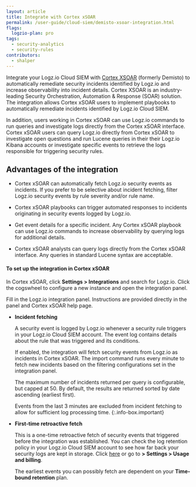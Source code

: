 ```yaml
---
layout: article
title: Integrate with Cortex xSOAR
permalink: /user-guide/cloud-siem/demisto-xsoar-integration.html
flags:
  logzio-plan: pro
tags:
  - security-analytics
  - security-rules
contributors:
  - shalper
---
```


Integrate your Logz.io Cloud SIEM with [Cortex XSOAR](https://www.paloaltonetworks.com/cortex/xsoar) (formerly Demisto) to automatically remediate security incidents identified by Logz.io and increase observability into incident details. Cortex XSOAR is an industry-leading Security Orchestration, Automation & Response (SOAR) solution. The integration allows Cortex xSOAR users to implement playbooks to automatically remediate incidents identified by Logz.io Cloud SIEM.

In addition, users working in Cortex xSOAR can use Logz.io commands to run queries and investigate logs directly from the Cortex xSOAR interface. Cortex xSOAR users can query Logz.io directly from Cortex xSOAR to investigate open questions and run Lucene queries in their their Logz.io Kibana accounts or investigate specific events to retrieve the logs responsible for triggering security rules.

## Advantages of the integration

* Cortex xSOAR can automatically fetch Logz.io security events as incidents.
  If you prefer to be selective about incident fetching, filter Logz.io security events by rule severity and/or rule name.

* Cortex xSOAR playbooks can trigger automated responses to incidents originating in security events logged by Logz.io.

* Get event details for a specific incident. Any Cortex xSOAR playbook can use Logz.io commands to increase observability by querying logs for additional details.

* Cortex xSOAR analysts can query logs directly from the Cortex xSOAR interface. Any queries in standard Lucene syntax are acceptable.



#### To set up the integration in Cortex xSOAR

In Cortex xSOAR, click **Settings > Integrations** and search for Logz.io. Click the cogswheel to configure a new instance and open the integration panel.

Fill in the Logz.io integration panel. Instructions are provided directly in the panel and Cortex xSOAR help page.



* **Incident fetching**

  A security event is logged by Logz.io whenever a security rule triggers in your Logz.io Cloud SIEM account. The event log contains details about the rule that was triggered and its conditions.

  If enabled, the integration will fetch security events from Logz.io as incidents in Cortex xSOAR. The import command runs every minute to fetch new incidents based on the filtering configurations set in the integration panel.
  
  The maximum number of incidents returned per query is configurable, but capped at 50. By default, the results are returned sorted by date ascending (earliest first).

  Events from the last 3 minutes are excluded from incident fetching to allow for sufficient log processing time.
  {:.info-box.important}


* **First-time retroactive fetch**

  This is a one-time retroactive fetch of security events that triggered before the integration was established. You can check the log retention policy in your Logz.io Cloud SIEM account to see how far back your security logs are kept in storage. Click [here](https://app.logz.io/#/dashboard/settings/usage-and-billing) or go to **<i class="li li-gear"></i> > Settings > Usage and billing**. 

  The earliest events you can possibly fetch are dependent on your **Time-bound retention** plan.
